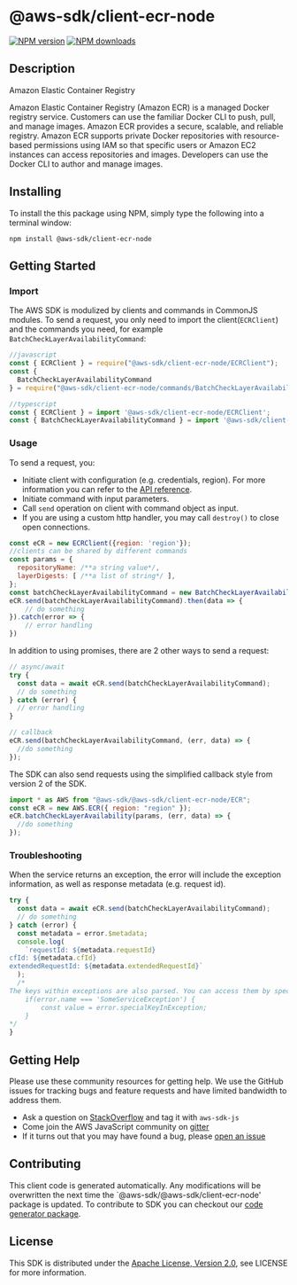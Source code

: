 # @aws-sdk/client-ecr-node

[![NPM version](https://img.shields.io/npm/v/@aws-sdk/client-ecr-node/preview.svg)](https://www.npmjs.com/package/@aws-sdk/client-ecr-node)
[![NPM downloads](https://img.shields.io/npm/dm/@aws-sdk/client-ecr-node.svg)](https://www.npmjs.com/package/@aws-sdk/client-ecr-node)

## Description

<fullname>Amazon Elastic Container Registry</fullname> <p>Amazon Elastic Container Registry (Amazon ECR) is a managed Docker registry service. Customers can use the familiar Docker CLI to push, pull, and manage images. Amazon ECR provides a secure, scalable, and reliable registry. Amazon ECR supports private Docker repositories with resource-based permissions using IAM so that specific users or Amazon EC2 instances can access repositories and images. Developers can use the Docker CLI to author and manage images.</p>

## Installing

To install the this package using NPM, simply type the following into a terminal window:

```
npm install @aws-sdk/client-ecr-node
```

## Getting Started

### Import

The AWS SDK is modulized by clients and commands in CommonJS modules. To send a request, you only need to import the client(`ECRClient`) and the commands you need, for example `BatchCheckLayerAvailabilityCommand`:

```javascript
//javascript
const { ECRClient } = require("@aws-sdk/client-ecr-node/ECRClient");
const {
  BatchCheckLayerAvailabilityCommand
} = require("@aws-sdk/client-ecr-node/commands/BatchCheckLayerAvailabilityCommand");
```

```javascript
//typescript
const { ECRClient } = import '@aws-sdk/client-ecr-node/ECRClient';
const { BatchCheckLayerAvailabilityCommand } = import '@aws-sdk/client-ecr-node/commands/BatchCheckLayerAvailabilityCommand';
```

### Usage

To send a request, you:

- Initiate client with configuration (e.g. credentials, region). For more information you can refer to the [API reference][].
- Initiate command with input parameters.
- Call `send` operation on client with command object as input.
- If you are using a custom http handler, you may call `destroy()` to close open connections.

```javascript
const eCR = new ECRClient({region: 'region'});
//clients can be shared by different commands
const params = {
  repositoryName: /**a string value*/,
  layerDigests: [ /**a list of string*/ ],
};
const batchCheckLayerAvailabilityCommand = new BatchCheckLayerAvailabilityCommand(params);
eCR.send(batchCheckLayerAvailabilityCommand).then(data => {
    // do something
}).catch(error => {
    // error handling
})
```

In addition to using promises, there are 2 other ways to send a request:

```javascript
// async/await
try {
  const data = await eCR.send(batchCheckLayerAvailabilityCommand);
  // do something
} catch (error) {
  // error handling
}
```

```javascript
// callback
eCR.send(batchCheckLayerAvailabilityCommand, (err, data) => {
  //do something
});
```

The SDK can also send requests using the simplified callback style from version 2 of the SDK.

```javascript
import * as AWS from "@aws-sdk/@aws-sdk/client-ecr-node/ECR";
const eCR = new AWS.ECR({ region: "region" });
eCR.batchCheckLayerAvailability(params, (err, data) => {
  //do something
});
```

### Troubleshooting

When the service returns an exception, the error will include the exception information, as well as response metadata (e.g. request id).

```javascript
try {
  const data = await eCR.send(batchCheckLayerAvailabilityCommand);
  // do something
} catch (error) {
  const metadata = error.$metadata;
  console.log(
    `requestId: ${metadata.requestId}
cfId: ${metadata.cfId}
extendedRequestId: ${metadata.extendedRequestId}`
  );
  /*
The keys within exceptions are also parsed. You can access them by specifying exception names:
    if(error.name === 'SomeServiceException') {
        const value = error.specialKeyInException;
    }
*/
}
```

## Getting Help

Please use these community resources for getting help. We use the GitHub issues for tracking bugs and feature requests and have limited bandwidth to address them.

- Ask a question on [StackOverflow](https://stackoverflow.com/questions/tagged/aws-sdk-js) and tag it with `aws-sdk-js`
- Come join the AWS JavaScript community on [gitter](https://gitter.im/aws/aws-sdk-js-v3)
- If it turns out that you may have found a bug, please [open an issue](https://github.com/aws/aws-sdk-js-v3/issues)

## Contributing

This client code is generated automatically. Any modifications will be overwritten the next time the `@aws-sdk/@aws-sdk/client-ecr-node' package is updated. To contribute to SDK you can checkout our [code generator package][].

## License

This SDK is distributed under the
[Apache License, Version 2.0](http://www.apache.org/licenses/LICENSE-2.0),
see LICENSE for more information.

[code generator package]: https://github.com/aws/aws-sdk-js-v3/tree/master/packages/service-types-generator
[api reference]: https://docs.aws.amazon.com/AWSJavaScriptSDK/latest/
